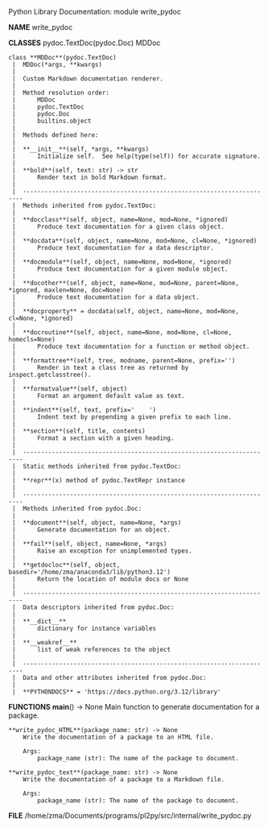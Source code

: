 Python Library Documentation: module write_pydoc

**NAME**
    write_pydoc

**CLASSES**
    pydoc.TextDoc(pydoc.Doc)
        MDDoc

    class **MDDoc**(pydoc.TextDoc)
     |  MDDoc(*args, **kwargs)
     |
     |  Custom Markdown documentation renderer.
     |
     |  Method resolution order:
     |      MDDoc
     |      pydoc.TextDoc
     |      pydoc.Doc
     |      builtins.object
     |
     |  Methods defined here:
     |
     |  **__init__**(self, *args, **kwargs)
     |      Initialize self.  See help(type(self)) for accurate signature.
     |
     |  **bold**(self, text: str) -> str
     |      Render text in bold Markdown format.
     |
     |  ----------------------------------------------------------------------
     |  Methods inherited from pydoc.TextDoc:
     |
     |  **docclass**(self, object, name=None, mod=None, *ignored)
     |      Produce text documentation for a given class object.
     |
     |  **docdata**(self, object, name=None, mod=None, cl=None, *ignored)
     |      Produce text documentation for a data descriptor.
     |
     |  **docmodule**(self, object, name=None, mod=None, *ignored)
     |      Produce text documentation for a given module object.
     |
     |  **docother**(self, object, name=None, mod=None, parent=None, *ignored, maxlen=None, doc=None)
     |      Produce text documentation for a data object.
     |
     |  **docproperty** = docdata(self, object, name=None, mod=None, cl=None, *ignored)
     |
     |  **docroutine**(self, object, name=None, mod=None, cl=None, homecls=None)
     |      Produce text documentation for a function or method object.
     |
     |  **formattree**(self, tree, modname, parent=None, prefix='')
     |      Render in text a class tree as returned by inspect.getclasstree().
     |
     |  **formatvalue**(self, object)
     |      Format an argument default value as text.
     |
     |  **indent**(self, text, prefix='    ')
     |      Indent text by prepending a given prefix to each line.
     |
     |  **section**(self, title, contents)
     |      Format a section with a given heading.
     |
     |  ----------------------------------------------------------------------
     |  Static methods inherited from pydoc.TextDoc:
     |
     |  **repr**(x) method of pydoc.TextRepr instance
     |
     |  ----------------------------------------------------------------------
     |  Methods inherited from pydoc.Doc:
     |
     |  **document**(self, object, name=None, *args)
     |      Generate documentation for an object.
     |
     |  **fail**(self, object, name=None, *args)
     |      Raise an exception for unimplemented types.
     |
     |  **getdocloc**(self, object, basedir='/home/zma/anaconda3/lib/python3.12')
     |      Return the location of module docs or None
     |
     |  ----------------------------------------------------------------------
     |  Data descriptors inherited from pydoc.Doc:
     |
     |  **__dict__**
     |      dictionary for instance variables
     |
     |  **__weakref__**
     |      list of weak references to the object
     |
     |  ----------------------------------------------------------------------
     |  Data and other attributes inherited from pydoc.Doc:
     |
     |  **PYTHONDOCS** = 'https://docs.python.org/3.12/library'

**FUNCTIONS**
    **__main__**() -> None
        Main function to generate documentation for a package.

    **write_pydoc_HTML**(package_name: str) -> None
        Write the documentation of a package to an HTML file.

        Args:
            package_name (str): The name of the package to document.

    **write_pydoc_text**(package_name: str) -> None
        Write the documentation of a package to a Markdown file.

        Args:
            package_name (str): The name of the package to document.

**FILE**
    /home/zma/Documents/programs/pl2py/src/internal/write_pydoc.py

